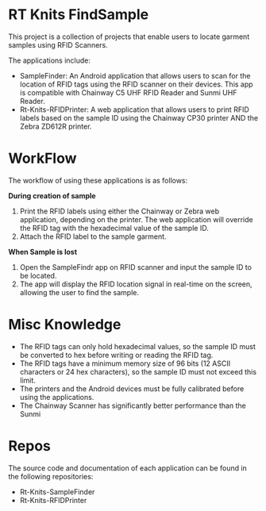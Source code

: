 # RT Knits FindSample

This project is a collection of projects that enable users to locate garment samples using RFID Scanners.

The applications include:

- SampleFinder: An Android application that allows users to scan for the location of RFID tags using the RFID scanner on their devices. This app is compatible with Chainway C5 UHF RFID Reader and Sunmi UHF Reader.
- Rt-Knits-RFIDPrinter: A web application that allows users to print RFID labels based on the sample ID using the Chainway CP30 printer AND the Zebra ZD612R printer.

# WorkFlow

The workflow of using these applications is as follows:

**During creation of sample**

1. Print the RFID labels using either the Chainway or Zebra web application, depending on the printer. The web application will override the RFID tag with the hexadecimal value of the sample ID.
2. Attach the RFID label to the sample garment.

**When Sample is lost**

1. Open the SampleFindr app on RFID scanner and input the sample ID to be located.
2. The app will display the RFID location signal in real-time on the screen, allowing the user to find the sample.

# Misc Knowledge

- The RFID tags can only hold hexadecimal values, so the sample ID must be converted to hex before writing or reading the RFID tag.
- The RFID tags have a minimum memory size of 96 bits (12 ASCII characters or 24 hex characters), so the sample ID must not exceed this limit.
- The printers and the Android devices must be fully calibrated before using the applications.
- The Chainway Scanner has significantly better performance than the Sunmi

# Repos

The source code and documentation of each application can be found in the following repositories:

- Rt-Knits-SampleFinder
- Rt-Knits-RFIDPrinter
